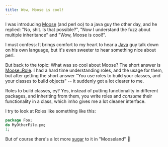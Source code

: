```yaml
---
title: Wow, Moose is cool!
---
```


I was introducing [Moose](http://search.cpan.org/dist/Moose) (and perl
oo) to a java guy the other day, and he replied: "No, shit. Is that
possible?", "Now I understand the fuzz about multiple inheritance" and
"Wow, Moose is cool!".

I must confess: It brings comfort to my heart to hear a
[Java](http://en.wikipedia.org/wiki/Java_%28programming_language%29) guy
talk down on his own language, but it's even sweeter to hear something
nice about perl.

But back to the topic: What was so cool about Moose? The short answer is
[Moose::Role](http://search.cpan.org/dist/Moose/lib/Moose/Manual/Roles.pod).
I had a hard time understanding roles, and the usage for them, but after
getting the short answer "You use roles to build your classes, and your
classes to build objects" -- it suddenly got a lot clearer to me.

Roles to build classes, ey? Yes, instead of putting functionality in
different packages, and inheriting from them, you write roles and
*consume* their functionality in a class, which imho gives me a lot
cleaner interface.

I try to look at Roles like something like this:

```perl
package Foo;
do MyOtherFile.pm;
1;
```

But of course there's a lot more
[sugar](http://search.cpan.org/dist/Moose/lib/Moose/Manual/Unsweetened.pod)
to it in "Mooseland" 🙂
